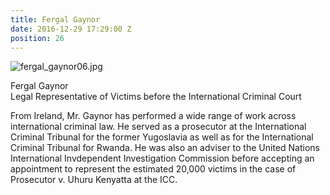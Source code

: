 ```yaml
---
title: Fergal Gaynor
date: 2016-12-29 17:29:00 Z
position: 26
---
```


![fergal_gaynor06.jpg](/uploads/fergal_gaynor06.jpg)

Fergal Gaynor <br> Legal Representative of Victims before the International Criminal Court


From Ireland, Mr. Gaynor has performed a wide range of work across international criminal law. He served as a prosecutor at the International Criminal Tribunal for the former Yugoslavia as well as for the International Criminal Tribunal for Rwanda. He was also an adviser to the United Nations International Invdependent Investigation Commission before accepting an appointment to represent the estimated 20,000 victims in the case of Prosecutor v. Uhuru Kenyatta at the ICC.
